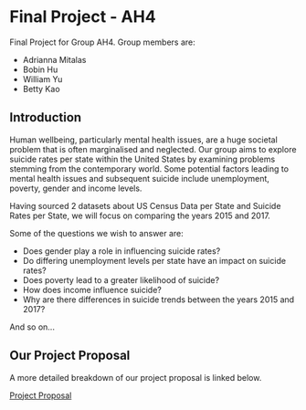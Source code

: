 # Final Project - AH4
Final Project for Group AH4. Group members are:
* Adrianna Mitalas
* Bobin Hu
* William Yu
* Betty Kao

## Introduction

Human wellbeing, particularly mental health issues, are a huge societal problem that is often marginalised and neglected. Our group aims to explore suicide rates per state within the United States by examining problems stemming from the contemporary world. Some potential factors leading to mental health issues and subsequent suicide include unemployment, poverty, gender and income levels.

Having sourced 2 datasets about US Census Data per State and Suicide Rates per State, we will focus on comparing the years 2015 and 2017.

Some of the questions we wish to answer are:
* Does gender play a role in influencing suicide rates?
* Do differing unemployment levels per state have an impact on suicide rates?
* Does poverty lead to a greater likelihood of suicide?
* How does income influence suicide?
* Why are there differences in suicide trends between the years 2015 and 2017?

And so on...

## Our Project Proposal
A more detailed breakdown of our project proposal is linked below.

[Project Proposal](https://github.com/amitalas98/finalprojectAH4/wiki)
